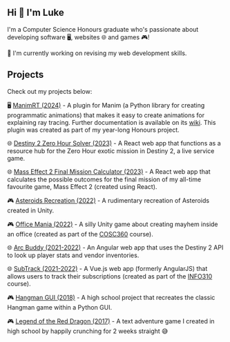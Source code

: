 ## Hi 👋 I'm Luke

I'm a Computer Science Honours graduate who's passionate about developing software 🖥️, websites 🌐 and games 🎮!

🤔 I'm currently working on revising my web development skills.

## Projects

Check out my projects below:

🖥️ [ManimRT (2024)](https://github.com/62firelight/manimRT-490) - A plugin for Manim (a Python library for creating programmatic animations) that makes it easy to create animations for explaining ray tracing. Further documentation is available on its [wiki](https://github.com/62firelight/manimRT-490/wiki). This plugin was created as part of my year-long Honours project.

🌐 [Destiny 2 Zero Hour Solver (2023)](https://github.com/62firelight/d2-zero-hour-solver)  - A React web app that functions as a resource hub for the Zero Hour exotic mission in Destiny 2, a live service game.

🌐 [Mass Effect 2 Final Mission Calculator (2023)](https://github.com/62firelight/ME2FMC) - A React web app that calculates the possible outcomes for the final mission of my all-time favourite game, Mass Effect 2 (created using React).

🎮 [Asteroids Recreation (2022)](https://github.com/62firelight/AsteroidsRecreation) - A rudimentary recreation of Asteroids created in Unity.

🎮 [Office Mania (2022)](https://github.com/62firelight/OfficeMania) - A silly Unity game about creating mayhem inside an office (created as part of the [COSC360](https://cosc360.otago.ac.nz/) course).

🌐 [Arc Buddy (2021-2022)](https://github.com/62firelight/ArcBuddy-349) - An Angular web app that uses the Destiny 2 API to look up player stats and vendor inventories.

🌐 [SubTrack (2021-2022)](https://github.com/62firelight/SubTrack) - A Vue.js web app (formerly AngularJS) that allows users to track their subscriptions (created as part of the [INFO310](https://www.otago.ac.nz/courses/papers?papercode=INFO310) course).

🎮 [Hangman GUI (2018)](https://github.com/62firelight/hangman-python) - A high school project that recreates the classic Hangman game within a Python GUI.

🎮 [Legend of the Red Dragon (2017)](https://github.com/62firelight/adventure-game-python) - A text adventure game I created in high school by happily crunching for 2 weeks straight 😅

<!--
**62firelight/62firelight** is a ✨ _special_ ✨ repository because its `README.md` (this file) appears on your GitHub profile.

Here are some ideas to get you started:

- 🔭 I’m currently working on ...
- 🌱 I’m currently learning ...
- 👯 I’m looking to collaborate on ...
- 🤔 I’m looking for help with ...
- 💬 Ask me about ...
- 📫 How to reach me: ...
- 😄 Pronouns: ...
- ⚡ Fun fact: ...
-->
